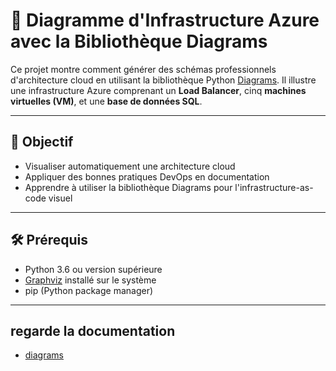 # 🧭 Diagramme d'Infrastructure Azure avec la Bibliothèque Diagrams

Ce projet montre comment générer des schémas professionnels d'architecture cloud en utilisant la bibliothèque Python [Diagrams](https://github.com/mingrammer/diagrams). Il illustre une infrastructure Azure comprenant un **Load Balancer**, cinq **machines virtuelles (VM)**, et une **base de données SQL**.

---

## 📌 Objectif

- Visualiser automatiquement une architecture cloud
- Appliquer des bonnes pratiques DevOps en documentation
- Apprendre à utiliser la bibliothèque Diagrams pour l'infrastructure-as-code visuel

---

## 🛠️ Prérequis

- Python 3.6 ou version supérieure
- [Graphviz](https://graphviz.org/download/) installé sur le système
- pip (Python package manager)

---

## regarde la documentation 

- [diagrams](https://diagrams.mingrammer.com/docs)

